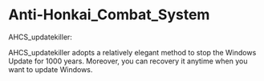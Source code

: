 # Anti-Honkai_Combat_System

AHCS_updatekiller:

AHCS_updatekiller adopts a relatively elegant method to stop the Windows Update for 1000 years. Moreover, you can recovery it anytime when you want to update Windows.
